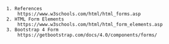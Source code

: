     1. References
        https://www.w3schools.com/html/html_forms.asp
    2. HTML Form Elements
        https://www.w3schools.com/html/html_form_elements.asp
    3. Bootstrap 4 Form
        https://getbootstrap.com/docs/4.0/components/forms/